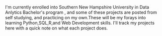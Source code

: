 I'm currently enrolled into Southern New Hampshire University in Data Anlytics Bachelor's program
, and some of these projects are posted from self studying, and practicing on my own.These will be my forays into learning Python,SQL,R,and Web Development skills. I'll track my projects here with a quick note on what each project does.









<!--
**TEV1996/TEV1996** is a ✨ _special_ ✨ repository because its `README.md` (this file) appears on your GitHub profile.

Here are some ideas to get you started:

- 🔭 I’m currently working on ...
- 🌱 I’m currently learning ...
- 👯 I’m looking to collaborate on ... Anything, it's my passion to work in this field.
- 💬 Ask me about ... Data Engineering,or Machine Learning 
- 📫 How to reach me: ThomasTev.1996@gmail.com
- 😄 Pronouns: ...
- ⚡ Fun fact: ...
-->
